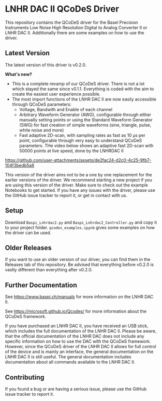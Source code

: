 # LNHR DAC II QCoDeS Driver
This repository contains the QCoDeS driver for the Basel Precision Instruments Low Noise High Resolution Digital to Analog Converter II or LNHR DAC II. Additionally there are some examples on how to use the driver.

## Latest Version
The latest version of this driver is v0.2.0.

**What's new?**
- This is a complete revamp of our QCoDeS driver. There is not a lot which stayed the same since v0.1.1. Everything is coded with the aim to create the easiest user experience possible. 
- The most import functions of the LNHR DAC II are now easily accessible through QCoDeS parameters:
    - Voltage, Bandwith and Enable of each channel
    - Arbitrary Waveform Generator (AWG), configurable through either manually setting points or using the Standard Waveform Generator (SWG) for fast creation of simple waveforms (sine, triangle, pulse, white noise and more)
    - Fast adaptive 2D-scan, with sampling rates as fast as 10 &mu;s per point, configurable through very easy to understand QCoDeS parameters. THe video below shows an adaptive fast 2D-scan with 50000 points at live speed, done by the LNHRDAC II
 
https://github.com/user-attachments/assets/de2fac24-d2c0-4c25-9fb7-104f3bedb5a8


This version of the driver aims not to be a one by one replacement for the earlier versions of the driver. We recommend starting a new project if you are using this version of the driver. Make sure to check out the example Notebooks to get started. If you have any issues with the driver, please use the GitHub issue tracker to report it, or get in contact with us.

## Setup
Download `Baspi_Lnhrdac2.py` and `Baspi_Lnhrdac2_Controller.py` and copy it to your project folder. `qcodes_examples.ipynb` gives some examples on how the driver can be used.

## Older Releases
If you want to use an older version of our driver, you can find them in the Releases tab of this repository. Be advised that everything before v0.2.0 is vastly different than everything after v0.2.0. 

## Further Documentation
See https://www.baspi.ch/manuals for more information on the LNHR DAC II.

See https://microsoft.github.io/Qcodes/ for more information about the QCoDeS framework.

If you have purchased an LNHR DAC II, you have received an USB stick, which includes the full documentation of the LNHR DAC II. Please be aware, that the official documentation of the LNHR DAC does not include any specific information on how to use the DAC with the QCoDeS framework. However, since the QCoDeS driver of the LNHR DAC II allows for full control of the device and is mainly an interface, the general documentation on the LNHR DAC II is still useful. The general documentation includes documentation about all commands available to the LNHR DAC II.

## Contributing
If you found a bug or are having a serious issue, please use the GitHub issue tracker to report it.
